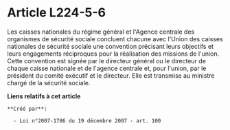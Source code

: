 # Article L224-5-6

Les caisses nationales du régime général et l'Agence centrale des organismes de sécurité sociale concluent chacune avec
l'Union des caisses nationales de sécurité sociale une convention précisant leurs objectifs et leurs engagements réciproques
pour la réalisation des missions de l'union. Cette convention est signée par le directeur général ou le directeur de chaque
caisse nationale et de l'agence centrale et, pour l'union, par le président du comité exécutif et le directeur. Elle est
transmise au ministre chargé de la sécurité sociale.

**Liens relatifs à cet article**

	**Créé par**:

	  - Loi n°2007-1786 du 19 décembre 2007 - art. 100
